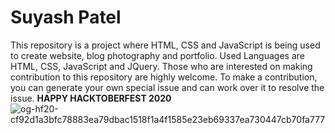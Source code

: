 # Suyash Patel
This repository is a project where HTML, CSS and JavaScript is being used to create website, blog photography and portfolio.
Used Languages are HTML, CSS, JavaScript and JQuery.
Those who are interested on making contribution to this repository are highly welcome. To make a contribution, you can generate your own special issue and can work over it to resolve the issue.
**HAPPY HACKTOBERFEST 2020**
![og-hf20-cf92d1a3bfc78883ea79dbac1518f1a4f1585e23eb69337ea730447cb70fa777](https://user-images.githubusercontent.com/52638265/97777021-8c661500-1b86-11eb-96e7-e977c0feafc1.png)
